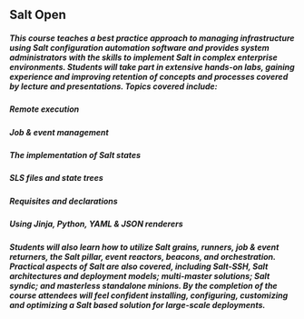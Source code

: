 ## Salt Open

##### This course teaches a best practice approach to managing infrastructure using Salt configuration automation software and provides system administrators with the skills to implement Salt in complex enterprise environments. Students will take part in extensive hands-on labs, gaining experience and improving retention of concepts and processes covered by lecture and presentations. Topics covered include:

##### Remote execution

##### Job & event management

##### The implementation of Salt states

##### SLS files and state trees

##### Requisites and declarations

##### Using Jinja, Python, YAML & JSON renderers

##### Students will also learn how to utilize Salt grains, runners, job & event returners, the Salt pillar, event reactors, beacons, and orchestration. Practical aspects of Salt are also covered, including Salt-SSH, Salt architectures and deployment models; multi-master solutions; Salt syndic; and masterless standalone minions. By the completion of the course attendees will feel confident installing, configuring, customizing and optimizing a Salt based solution for large-scale deployments.